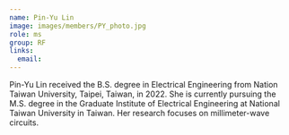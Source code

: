 ```yaml
---
name: Pin-Yu Lin
image: images/members/PY_photo.jpg
role: ms
group: RF
links:
  email: 
---
```


Pin-Yu Lin received the B.S. degree in Electrical Engineering from Nation Taiwan University, Taipei, Taiwan, in 2022. She is currently pursuing the M.S. degree in the Graduate Institute of Electrical Engineering at National Taiwan University in Taiwan. Her research focuses on millimeter-wave circuits. 
